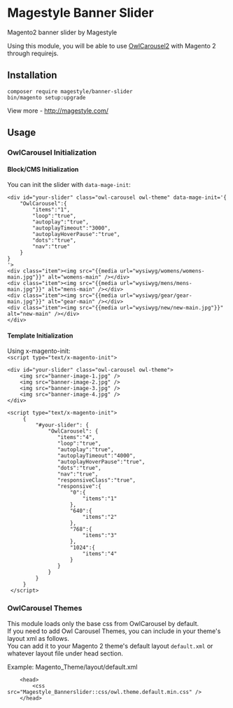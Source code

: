 # Magestyle Banner Slider
Magento2 banner slider by Magestyle

Using this module, you will be able to use [OwlCarousel2](https://github.com/OwlCarousel2/OwlCarousel2) with Magento 2 through requirejs.

## Installation

```
composer require magestyle/banner-slider
bin/magento setup:upgrade
```

View more - http://magestyle.com/

## Usage
### OwlCarousel Initialization
####  Block/CMS Initialization

You can init the slider with `data-mage-init`:
```
<div id="your-slider" class="owl-carousel owl-theme" data-mage-init='{
	"OwlCarousel":{
		"items":"1",
		"loop":"true",
		"autoplay":"true",
		"autoplayTimeout":"3000",
		"autoplayHoverPause":"true",
		"dots":"true",
		"nav":"true"
	}
}
'>
<div class="item"><img src="{{media url="wysiwyg/womens/womens-main.jpg"}}" alt="womens-main" /></div>
<div class="item"><img src="{{media url="wysiwyg/mens/mens-main.jpg"}}" alt="mens-main" /></div>
<div class="item"><img src="{{media url="wysiwyg/gear/gear-main.jpg"}}" alt="gear-main" /></div>
<div class="item"><img src="{{media url="wysiwyg/new/new-main.jpg"}}" alt="new-main" /></div>
</div>
```
####  Template Initialization

Using x-magento-init: <br/>
`<script type="text/x-magento-init">`

```
<div id="your-slider" class="owl-carousel owl-theme">
    <img src="banner-image-1.jpg" />
    <img src="banner-image-2.jpg" />
    <img src="banner-image-3.jpg" />
    <img src="banner-image-4.jpg" />
</div>

<script type="text/x-magento-init">
     {
         "#your-slider": {
             "OwlCarousel": {
			    "items":"4",
			    "loop":"true",
			    "autoplay":"true",
			    "autoplayTimeout":"4000",
			    "autoplayHoverPause":"true",
			    "dots":"true",
			    "nav":"true",
			    "responsiveClass":"true",
                "responsive":{
                    "0":{
                        "items":"1"
                    },
                    "640":{
                        "items":"2"
                    },
                    "768":{
                        "items":"3"
                    },
                    "1024":{
                        "items":"4"
                    }
                }
             }
         }
     }
 </script>
```

### OwlCarousel Themes
This module loads only the base css from OwlCarousel by default. <br/>
If you need to add Owl Carousel Themes, you can include in your theme's layout xml as follows. <br/>
You can add it to your Magento 2 theme's default layout ```default.xml```  or whatever layout file under head section.<br/>

Example: Magento_Theme/layout/default.xml

```
    <head>
        <css src="Magestyle_Bannerslider::css/owl.theme.default.min.css" />
    </head>
```
